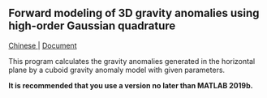 ## Forward modeling of 3D gravity anomalies using high-order Gaussian quadrature

[Chinese ](./document/README.md) |  [Document](https://gauss-quadrature-3d-gravity.vercel.app/)

This program calculates the gravity anomalies generated in the horizontal plane by a cuboid gravity anomaly model with given parameters.

**It is recommended that you use a version no later than MATLAB 2019b.**
